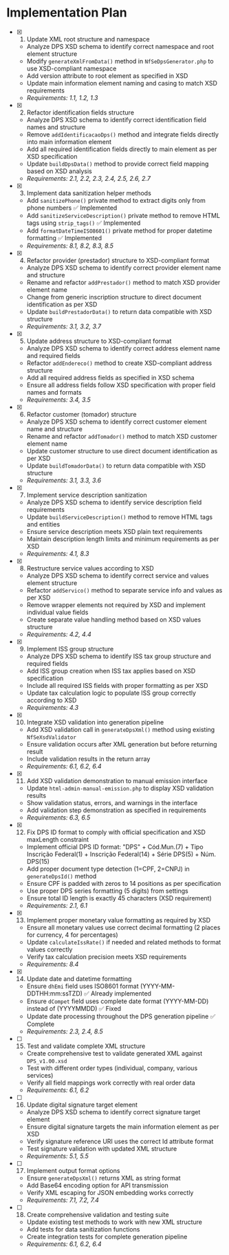 # Implementation Plan

- [x] 1. Update XML root structure and namespace
  - Analyze DPS XSD schema to identify correct namespace and root element structure
  - Modify `generateXmlFromData()` method in `NfSeDpsGenerator.php` to use XSD-compliant namespace
  - Add version attribute to root element as specified in XSD
  - Update main information element naming and casing to match XSD requirements
  - _Requirements: 1.1, 1.2, 1.3_

- [x] 2. Refactor identification fields structure
  - Analyze DPS XSD schema to identify correct identification field names and structure
  - Remove `addIdentificacaoDps()` method and integrate fields directly into main information element
  - Add all required identification fields directly to main element as per XSD specification
  - Update `buildDpsData()` method to provide correct field mapping based on XSD analysis
  - _Requirements: 2.1, 2.2, 2.3, 2.4, 2.5, 2.6, 2.7_

- [x] 3. Implement data sanitization helper methods
  - Add `sanitizePhone()` private method to extract digits only from phone numbers ✅ Implemented
  - Add `sanitizeServiceDescription()` private method to remove HTML tags using `strip_tags()` ✅ Implemented
  - Add `formatDateTimeISO8601()` private method for proper datetime formatting ✅ Implemented
  - _Requirements: 8.1, 8.2, 8.3, 8.5_

- [x] 4. Refactor provider (prestador) structure to XSD-compliant format
  - Analyze DPS XSD schema to identify correct provider element name and structure
  - Rename and refactor `addPrestador()` method to match XSD provider element name
  - Change from generic inscription structure to direct document identification as per XSD
  - Update `buildPrestadorData()` to return data compatible with XSD structure
  - _Requirements: 3.1, 3.2, 3.7_

- [x] 5. Update address structure to XSD-compliant format
  - Analyze DPS XSD schema to identify correct address element name and required fields
  - Refactor `addEndereco()` method to create XSD-compliant address structure
  - Add all required address fields as specified in XSD schema
  - Ensure all address fields follow XSD specification with proper field names and formats
  - _Requirements: 3.4, 3.5_

- [x] 6. Refactor customer (tomador) structure
  - Analyze DPS XSD schema to identify correct customer element name and structure
  - Rename and refactor `addTomador()` method to match XSD customer element name
  - Update customer structure to use direct document identification as per XSD
  - Update `buildTomadorData()` to return data compatible with XSD structure
  - _Requirements: 3.1, 3.3, 3.6_

- [x] 7. Implement service description sanitization
  - Analyze DPS XSD schema to identify service description field requirements
  - Update `buildServiceDescription()` method to remove HTML tags and entities
  - Ensure service description meets XSD plain text requirements
  - Maintain description length limits and minimum requirements as per XSD
  - _Requirements: 4.1, 8.3_

- [x] 8. Restructure service values according to XSD
  - Analyze DPS XSD schema to identify correct service and values element structure
  - Refactor `addServico()` method to separate service info and values as per XSD
  - Remove wrapper elements not required by XSD and implement individual value fields
  - Create separate value handling method based on XSD values structure
  - _Requirements: 4.2, 4.4_

- [x] 9. Implement ISS group structure
  - Analyze DPS XSD schema to identify ISS tax group structure and required fields
  - Add ISS group creation when ISS tax applies based on XSD specification
  - Include all required ISS fields with proper formatting as per XSD
  - Update tax calculation logic to populate ISS group correctly according to XSD
  - _Requirements: 4.3_

- [x] 10. Integrate XSD validation into generation pipeline
  - Add XSD validation call in `generateDpsXml()` method using existing `NfSeXsdValidator`
  - Ensure validation occurs after XML generation but before returning result
  - Include validation results in the return array
  - _Requirements: 6.1, 6.2, 6.4_

- [x] 11. Add XSD validation demonstration to manual emission interface
  - Update `html-admin-manual-emission.php` to display XSD validation results
  - Show validation status, errors, and warnings in the interface
  - Add validation step demonstration as specified in requirements
  - _Requirements: 6.3, 6.5_

- [x] 12. Fix DPS ID format to comply with official specification and XSD maxLength constraint
  - Implement official DPS ID format: "DPS" + Cód.Mun.(7) + Tipo Inscrição Federal(1) + Inscrição Federal(14) + Série DPS(5) + Núm. DPS(15)
  - Add proper document type detection (1=CPF, 2=CNPJ) in `generateDpsId()` method
  - Ensure CPF is padded with zeros to 14 positions as per specification
  - Use proper DPS series formatting (5 digits) from settings
  - Ensure total ID length is exactly 45 characters (XSD requirement)
  - _Requirements: 2.1, 6.1_

- [x] 13. Implement proper monetary value formatting as required by XSD
  - Ensure all monetary values use correct decimal formatting (2 places for currency, 4 for percentages)
  - Update `calculateIssRate()` if needed and related methods to format values correctly
  - Verify tax calculation precision meets XSD requirements
  - _Requirements: 8.4_

- [x] 14. Update date and datetime formatting
  - Ensure `dhEmi` field uses ISO8601 format (YYYY-MM-DDTHH:mm:ssTZD) ✅ Already implemented
  - Ensure `dCompet` field uses complete date format (YYYY-MM-DD) instead of (YYYYMMDD) ✅ Fixed
  - Update date processing throughout the DPS generation pipeline ✅ Complete
  - _Requirements: 2.3, 2.4, 8.5_

- [ ] 15. Test and validate complete XML structure
  - Create comprehensive test to validate generated XML against `DPS_v1.00.xsd`
  - Test with different order types (individual, company, various services)
  - Verify all field mappings work correctly with real order data
  - _Requirements: 6.1, 6.2_

- [ ] 16. Update digital signature target element
  - Analyze DPS XSD schema to identify correct signature target element
  - Ensure digital signature targets the main information element as per XSD
  - Verify signature reference URI uses the correct Id attribute format
  - Test signature validation with updated XML structure
  - _Requirements: 5.1, 5.5_

- [ ] 17. Implement output format options
  - Ensure `generateDpsXml()` returns XML as string format
  - Add Base64 encoding option for API transmission
  - Verify XML escaping for JSON embedding works correctly
  - _Requirements: 7.1, 7.2, 7.4_

- [ ] 18. Create comprehensive validation and testing suite
  - Update existing test methods to work with new XML structure
  - Add tests for data sanitization functions
  - Create integration tests for complete generation pipeline
  - _Requirements: 6.1, 6.2, 6.4_